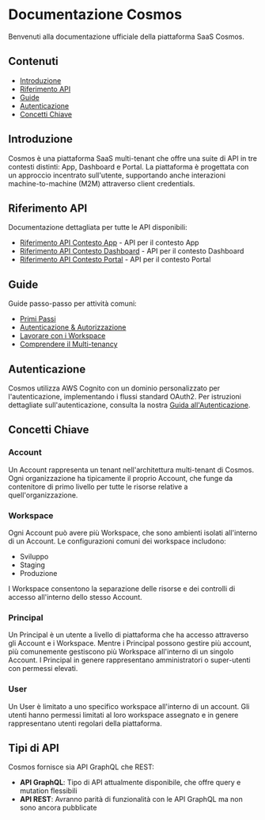 # Documentazione Cosmos

Benvenuti alla documentazione ufficiale della piattaforma SaaS Cosmos.

## Contenuti

- [Introduzione](#introduzione)
- [Riferimento API](#riferimento-api)
- [Guide](#guide)
- [Autenticazione](#autenticazione)
- [Concetti Chiave](#concetti-chiave)

## Introduzione

Cosmos è una piattaforma SaaS multi-tenant che offre una suite di API in tre contesti distinti: App, Dashboard e Portal. La piattaforma è progettata con un approccio incentrato sull'utente, supportando anche interazioni machine-to-machine (M2M) attraverso client credentials.

## Riferimento API

Documentazione dettagliata per tutte le API disponibili:

- [Riferimento API Contesto App](./riferimento-api/app/README.md) - API per il contesto App
- [Riferimento API Contesto Dashboard](./riferimento-api/dashboard/README.md) - API per il contesto Dashboard
- [Riferimento API Contesto Portal](./riferimento-api/portal/README.md) - API per il contesto Portal

## Guide

Guide passo-passo per attività comuni:

- [Primi Passi](./guide/primi-passi.md)
- [Autenticazione & Autorizzazione](./guide/autenticazione.md)
- [Lavorare con i Workspace](./guide/workspace.md)
- [Comprendere il Multi-tenancy](./guide/multi-tenancy.md)

## Autenticazione

Cosmos utilizza AWS Cognito con un dominio personalizzato per l'autenticazione, implementando i flussi standard OAuth2. Per istruzioni dettagliate sull'autenticazione, consulta la nostra [Guida all'Autenticazione](./guide/autenticazione.md).

## Concetti Chiave

### Account

Un Account rappresenta un tenant nell'architettura multi-tenant di Cosmos. Ogni organizzazione ha tipicamente il proprio Account, che funge da contenitore di primo livello per tutte le risorse relative a quell'organizzazione.

### Workspace

Ogni Account può avere più Workspace, che sono ambienti isolati all'interno di un Account. Le configurazioni comuni dei workspace includono:
- Sviluppo
- Staging
- Produzione

I Workspace consentono la separazione delle risorse e dei controlli di accesso all'interno dello stesso Account.

### Principal

Un Principal è un utente a livello di piattaforma che ha accesso attraverso gli Account e i Workspace. Mentre i Principal possono gestire più account, più comunemente gestiscono più Workspace all'interno di un singolo Account. I Principal in genere rappresentano amministratori o super-utenti con permessi elevati.

### User

Un User è limitato a uno specifico workspace all'interno di un account. Gli utenti hanno permessi limitati al loro workspace assegnato e in genere rappresentano utenti regolari della piattaforma.

## Tipi di API

Cosmos fornisce sia API GraphQL che REST:

- **API GraphQL**: Tipo di API attualmente disponibile, che offre query e mutation flessibili
- **API REST**: Avranno parità di funzionalità con le API GraphQL ma non sono ancora pubblicate
